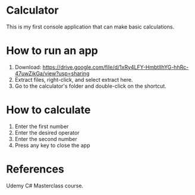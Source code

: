 # Calculator

This is my first console application that can make basic calculations.

# How to run an app

1. Download: https://drive.google.com/file/d/1xRy4LFY-HmbtllhYG-hhRc-47uwZikGa/view?usp=sharing
2. Extract files, right-click, and select extract here.
3. Go to the calculator's folder and double-click on the shortcut.

# How to calculate

1. Enter the first number
2. Enter the desired operator
3. Enter the second number
4. Press any key to close the app

# References

Udemy C# Masterclass course.

